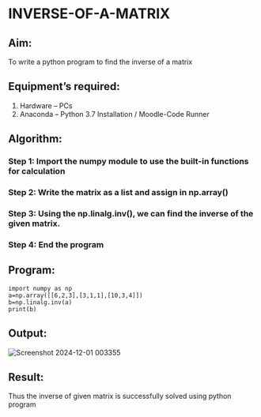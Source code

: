 # INVERSE-OF-A-MATRIX
## Aim:
To write a python program to find the inverse of a matrix
## Equipment’s required:
1. 	Hardware – PCs
2. 	Anaconda – Python 3.7 Installation / Moodle-Code Runner
## Algorithm:
### Step 1: Import the numpy module to use the built-in functions for calculation
### Step 2: Write the matrix as a list and assign in np.array()
### Step 3: Using the np.linalg.inv(), we can find the inverse of the given matrix.
### Step 4: End the program

## Program:
```
import numpy as np
a=np.array([[6,2,3],[3,1,1],[10,3,4]])
b=np.linalg.inv(a)
print(b)
```
## Output:
![Screenshot 2024-12-01 003355](https://github.com/user-attachments/assets/81a373e7-9f66-4b5c-bdc9-73bb27c79897)

## Result:
Thus the inverse of given matrix is successfully solved using python program


